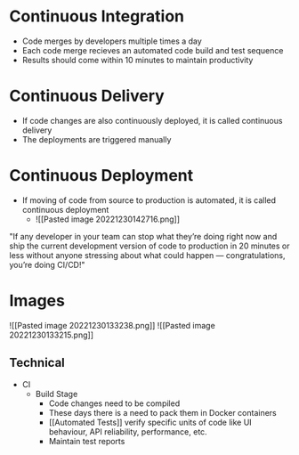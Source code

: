 # Continuous Integration
- Code merges by developers multiple times a day 
- Each code merge recieves an automated code build and test sequence
- Results should come within 10 minutes to maintain productivity
# Continuous Delivery
- If code changes are also continuously deployed, it is called continuous delivery
- The deployments are triggered manually
# Continuous Deployment
- If moving of code from source to production is automated, it is called continuous deployment
	- ![[Pasted image 20221230142716.png]]

"If any developer in your team can stop what they’re doing right now and ship the current development version of code to production in 20 minutes or less without anyone stressing about what could happen — congratulations, you’re doing CI/CD!"

# Images
![[Pasted image 20221230133238.png]]
![[Pasted image 20221230133215.png]]



## Technical
- CI
	- Build Stage
		- Code changes need to be compiled
		- These days there is a need to pack them in Docker containers
		- [[Automated Tests]] verify specific units of code like UI behaviour, API reliability, performance, etc.
		- Maintain test reports